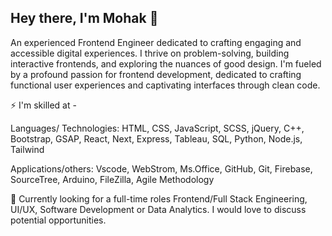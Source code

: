 ## Hey there, I'm Mohak 👋
An experienced Frontend Engineer dedicated to crafting engaging and accessible digital experiences. I thrive on problem-solving, building interactive frontends, and exploring the nuances of good design.
I'm fueled by a profound passion for frontend development, dedicated to crafting functional user experiences and captivating interfaces through clean code. 


⚡ I'm skilled at -

Languages/ Technologies: HTML, CSS, JavaScript, SCSS, jQuery, C++, Bootstrap, GSAP, React, Next, Express, Tableau, SQL, Python, Node.js, Tailwind

Applications/others: Vscode, WebStrom, Ms.Office, GitHub, Git, Firebase, SourceTree, Arduino, FileZilla, Agile Methodology


💬 Currently looking for a full-time roles Frontend/Full Stack Engineering, UI/UX, Software Development or Data Analytics. I would love to discuss potential opportunities.


<!--
**MohakWaghchaure/MohakWaghchaure** is a ✨ _special_ ✨ repository because its `README.md` (this file) appears on your GitHub profile.

Here are some ideas to get you started:

- 🔭 I’m currently working on ...
- 🌱 I’m currently learning ...
- 👯 I’m looking to collaborate on ...
- 🤔 I’m looking for help with ...
- 💬 Ask me about ...
- 📫 How to reach me: ...
- 😄 Pronouns: ...
- ⚡ Fun fact: ...
-->
